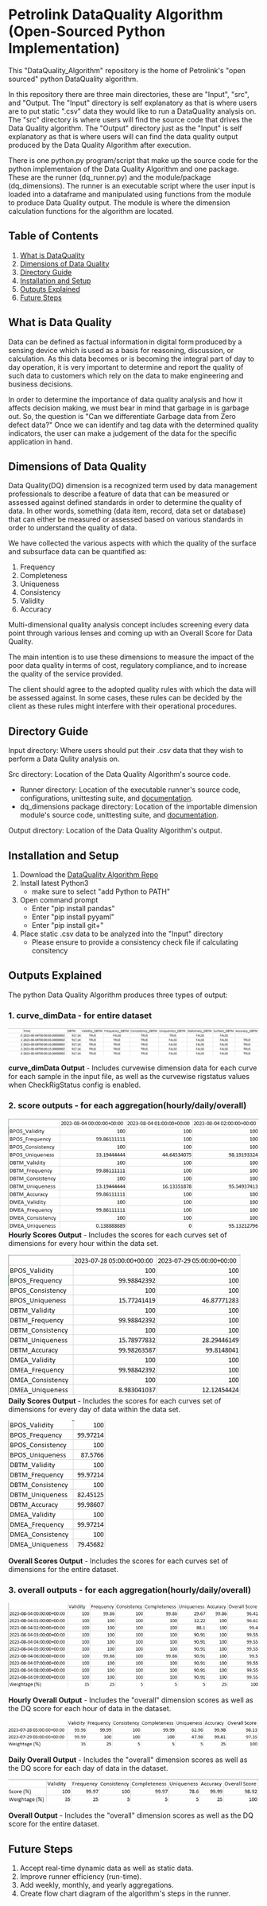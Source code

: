 # Petrolink DataQuality Algorithm (Open-Sourced Python Implementation)
This "DataQuality_Algorithm" repository is the home of Petrolink's "open sourced" python DataQuality algorithm.

In this repository there are three main directories, these are "Input", "src", and "Output. The "Input" directory is self explanatory as that is where users are to put static ".csv" data they would like to run a DataQuality analysis on. The "src" directory is where users will find the source code that drives the Data Quality algorithm. The "Output" directory just as the "Input" is self explanatory as that is where users will can find the data quality output produced by the Data Quality Algorithm after execution.

There is one python.py program/script that make up the source code for the python implementaion of the Data Quality Algorithm and one package. These are the runner (dq_runner.py) and the module/package (dq_dimensions). The runner is an executable script where the user input is loaded into a dataframe and manipulated using functions from the module to produce Data Quality output. The module is where the dimension calculation functions for the algorithm are located. 

## Table of Contents
1. [What is DataQuality](#what-is-data-quality)
2. [Dimensions of Data Quality](#dimensions-of-data-quality)
3. [Directory Guide](#directory-guide)
4. [Installation and Setup](#installation-and-setup)
5. [Outputs Explained](#outputs-explained)
6. [Future Steps](#future-steps)

## What is Data Quality
Data can be defined as factual information in digital form produced by a sensing device which is used as a basis for reasoning, discussion, or calculation.  As this data becomes or is becoming the integral part of day to day operation, it is very important to determine and report the quality of such data to customers which rely on the data to make engineering and business decisions. 

In order to determine the importance of data quality analysis and how it affects decision making, we must bear in mind that garbage in is garbage out.  So, the question is "Can we differentiate Garbage data from Zero defect data?" Once we can identify and tag data with the determined quality indicators, the user can make a judgement of the data for the specific application in hand. 

## Dimensions of Data Quality
Data Quality(DQ) dimension is a recognized term used by data management professionals to describe a feature of data that can be measured or assessed against defined standards in order to determine the quality of data. In other words, something (data item, record, data set or database) that can either be measured or assessed based on various standards in order to understand the quality of data. 

We have collected the various aspects with which the quality of the surface and subsurface data can be quantified as: 

1. Frequency 
2. Completeness 
2. Uniqueness 
4. Consistency 
5. Validity 
6. Accuracy 

Multi-dimensional quality analysis concept includes screening every data point through various lenses and coming up with an Overall Score for Data Quality. 

The main intention is to use these dimensions to measure the impact of the poor data quality in terms of cost, regulatory compliance, and to increase the quality of the service provided. 

The client should agree to the adopted quality rules with which the data will be assessed against. In some cases, these rules can be decided by the client as these rules might interfere with their operational procedures. 

## Directory Guide
Input directory: Where users should put their .csv data that they wish to perform a Data Qulity analysis on.

Src directory: Location of the Data Quality Algorithm's source code.
  - Runner directory: Location of the executable runner's source code, configurations, unittesting suite, and [documentation](src/Runner).
  - dq_dimensions package directory: Location of the importable dimension module's source code, unittesting suite, and [documentation](scr/dq_dimensions).

Output directory: Location of the Data Quality Algorithm's output.


## Installation and Setup
1. Download the [DataQuality Algorithm Repo](https://github.com/Petrolink/Data-Quality/tree/master)
2. Install latest Python3
    - make sure to select "add Python to PATH"
3. Open command prompt
    - Enter "pip install pandas" 
    - Enter "pip install pyyaml"
    - Enter "pip install git+"
4. Place static .csv data to be analyzed into the "Input" directory 
    - Please ensure to provide a consistency check file if calculating consitency

## Outputs Explained
The python Data Quality Algorithm produces three types of output: 
### 1. curve_dimData - for entire dataset

![curve_dimData Example](doc_images/image-1.png)

**curve_dimData Output** - Includes curvewise dimension data for each curve for each sample in the input file, as well as the curvewise rigstatus values when CheckRigStatus config is enabled. 

### 2. score outputs - for each aggregation(hourly/daily/overall)

![Hourly Scores Output](doc_images/image-3.png)     
**Hourly Scores Output** - Includes the scores for each curves set of dimensions for every hour within the data set.

![Daily Scores Output](doc_images/image-6.png)  
**Daily Scores Output** - Includes the scores for each curves set of dimensions for every day of data within the data set.

![Overall Scores Output](doc_images/image-2.png) 

**Overall Scores Output** - Includes the scores for each curves set of dimensions for the entire dataset.

### 3. overall outputs - for each aggregation(hourly/daily/overall)

![Hourly Overall Output](doc_images/image-5.png)

**Hourly Overall Output** - Includes the "overall" dimension scores as well as the DQ score for each hour of data in the dataset.

![Daily Overall Output](doc_images/image-7.png)

**Daily Overall Output** - Includes the "overall" dimension scores as well as the DQ score for each day of data in the dataset.

![Overall Output](doc_images/image-4.png)

**Overall Output** - Includes the "overall" dimension scores as well as the DQ score for the entire dataset.

## Future Steps
1. Accept real-time dynamic data as well as static data.
2. Improve runner efficiency (run-time).
3. Add weekly, monthly, and yearly aggregations.
4. Create flow chart diagram of the algorithm's steps in the runner.